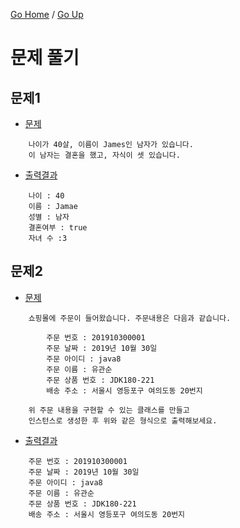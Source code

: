 [Go Home](https://github.com/devJRL/CodeLab-JAVA-Basic#codelab-java-basic) / [Go Up](..#ch05객체)

# 문제 풀기

## 문제1

- [문제](./Question1.java#L11)

```
	나이가 40살, 이름이 James인 남자가 있습니다.
	이 남자는 결혼을 했고, 자식이 셋 있습니다.
```

- [출력결과](./Question1_run.java#L15)

```
	나이 : 40
	이름 : Jamae
	성별 : 남자
	결혼여부 : true
	자녀 수 :3
```

## 문제2

- [문제](./Question2.java#L12)

```
	쇼핑몰에 주문이 들어왔습니다. 주문내용은 다음과 같습니다.
	
		주문 번호 : 201910300001
		주문 날짜 : 2019년 10월 30일
		주문 아이디 : java8
		주문 이름 : 유관순
		주문 상품 번호 : JDK180-221
		배송 주소 : 서울시 영등포구 여의도동 20번지
		
	위 주문 내용을 구현할 수 있는 클래스를 만들고
	인스턴스로 생성한 후 위와 같은 형식으로 출력해보세요.
```

- [출력결과](./Question2_run.java#L16)

```
	주문 번호 : 201910300001
	주문 날짜 : 2019년 10월 30일
	주문 아이디 : java8
	주문 이름 : 유관순
	주문 상품 번호 : JDK180-221
	배송 주소 : 서울시 영등포구 여의도동 20번지
```